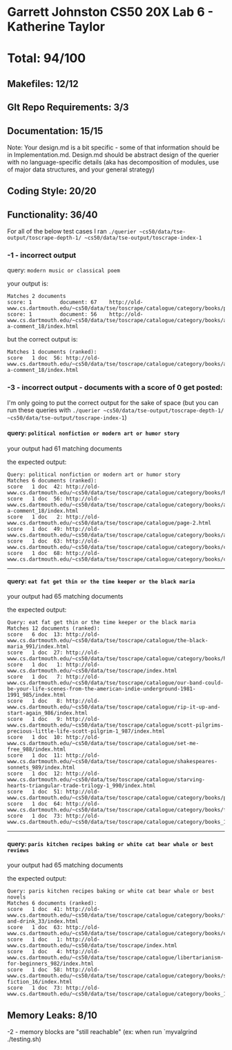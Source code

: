 # Garrett Johnston CS50 20X Lab 6 - Katherine Taylor
# Total: 94/100

## Makefiles: 12/12

## GIt Repo Requirements: 3/3

## Documentation: 15/15
Note: Your design.md is a bit specific - some of that information should be in Implementation.md. Design.md should be abstract design of the querier with no language-specific details (aka has decomposition of modules, use of major data structures, and your general strategy)

## Coding Style: 20/20

## Functionality: 36/40
For all of the below test cases I ran `./querier ~cs50/data/tse-output/toscrape-depth-1/ ~cs50/data/tse-output/toscrape-index-1`


### -1 - incorrect output
query: `modern music or classical poem`

your output is:
```
Matches 2 documents
score: 1         document: 67    http://old-www.cs.dartmouth.edu/~cs50/data/tse/toscrape/catalogue/category/books/philosophy_7/index.html
score: 1         document: 56    http://old-www.cs.dartmouth.edu/~cs50/data/tse/toscrape/catalogue/category/books/add-a-comment_18/index.html
```

but the correct output is:
```
Matches 1 documents (ranked):
score   1 doc  56: http://old-www.cs.dartmouth.edu/~cs50/data/tse/toscrape/catalogue/category/books/add-a-comment_18/index.html
```

### -3 - incorrect output - documents with a score of 0 get posted:
I'm only going to put the correct output for the sake of space (but you can run these queries with `./querier ~cs50/data/tse-output/toscrape-depth-1/ ~cs50/data/tse-output/toscrape-index-1`)

#### query: `political nonfiction or modern art or humor story`

your output had 61 matching documents

the expected output:
```
Query: political nonfiction or modern art or humor story 
Matches 6 documents (ranked):
score   1 doc  42: http://old-www.cs.dartmouth.edu/~cs50/data/tse/toscrape/catalogue/category/books/history_32/index.html
score   1 doc  56: http://old-www.cs.dartmouth.edu/~cs50/data/tse/toscrape/catalogue/category/books/add-a-comment_18/index.html
score   1 doc   2: http://old-www.cs.dartmouth.edu/~cs50/data/tse/toscrape/catalogue/page-2.html
score   1 doc  49: http://old-www.cs.dartmouth.edu/~cs50/data/tse/toscrape/catalogue/category/books/art_25/index.html
score   1 doc  63: http://old-www.cs.dartmouth.edu/~cs50/data/tse/toscrape/catalogue/category/books/childrens_11/index.html
score   1 doc  68: http://old-www.cs.dartmouth.edu/~cs50/data/tse/toscrape/catalogue/category/books/classics_6/index.html
```
-----------------------------  
#### query: `eat fat get thin or the time keeper or the black maria`

your output had 65 matching documents

the expected output:
```
Query: eat fat get thin or the time keeper or the black maria 
Matches 12 documents (ranked):
score   6 doc  13: http://old-www.cs.dartmouth.edu/~cs50/data/tse/toscrape/catalogue/the-black-maria_991/index.html
score   1 doc  27: http://old-www.cs.dartmouth.edu/~cs50/data/tse/toscrape/catalogue/category/books/health_47/index.html
score   1 doc   1: http://old-www.cs.dartmouth.edu/~cs50/data/tse/toscrape/index.html
score   1 doc   7: http://old-www.cs.dartmouth.edu/~cs50/data/tse/toscrape/catalogue/our-band-could-be-your-life-scenes-from-the-american-indie-underground-1981-1991_985/index.html
score   1 doc   8: http://old-www.cs.dartmouth.edu/~cs50/data/tse/toscrape/catalogue/rip-it-up-and-start-again_986/index.html
score   1 doc   9: http://old-www.cs.dartmouth.edu/~cs50/data/tse/toscrape/catalogue/scott-pilgrims-precious-little-life-scott-pilgrim-1_987/index.html
score   1 doc  10: http://old-www.cs.dartmouth.edu/~cs50/data/tse/toscrape/catalogue/set-me-free_988/index.html
score   1 doc  11: http://old-www.cs.dartmouth.edu/~cs50/data/tse/toscrape/catalogue/shakespeares-sonnets_989/index.html
score   1 doc  12: http://old-www.cs.dartmouth.edu/~cs50/data/tse/toscrape/catalogue/starving-hearts-triangular-trade-trilogy-1_990/index.html
score   1 doc  51: http://old-www.cs.dartmouth.edu/~cs50/data/tse/toscrape/catalogue/category/books/poetry_23/index.html
score   1 doc  64: http://old-www.cs.dartmouth.edu/~cs50/data/tse/toscrape/catalogue/category/books/fiction_10/index.html
score   1 doc  73: http://old-www.cs.dartmouth.edu/~cs50/data/tse/toscrape/catalogue/category/books_1/index.html
```
-------------------------------------  
#### query: `paris kitchen recipes baking or white cat bear whale or best reviews`

your output had 65 matching documents

the expected output:
```
Query: paris kitchen recipes baking or white cat bear whale or best novels 
Matches 6 documents (ranked):
score   1 doc  41: http://old-www.cs.dartmouth.edu/~cs50/data/tse/toscrape/catalogue/category/books/food-and-drink_33/index.html
score   1 doc  63: http://old-www.cs.dartmouth.edu/~cs50/data/tse/toscrape/catalogue/category/books/childrens_11/index.html
score   1 doc   1: http://old-www.cs.dartmouth.edu/~cs50/data/tse/toscrape/index.html
score   1 doc   4: http://old-www.cs.dartmouth.edu/~cs50/data/tse/toscrape/catalogue/libertarianism-for-beginners_982/index.html
score   1 doc  58: http://old-www.cs.dartmouth.edu/~cs50/data/tse/toscrape/catalogue/category/books/science-fiction_16/index.html
score   1 doc  73: http://old-www.cs.dartmouth.edu/~cs50/data/tse/toscrape/catalogue/category/books_1/index.html
```

## Memory Leaks: 8/10
-2 - memory blocks are "still reachable" (ex: when run `myvalgrind ./testing.sh)
